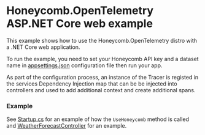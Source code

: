 # Honeycomb.OpenTelemetry ASP.NET Core web example

This example shows how to use the Honeycomb.OpenTelemetry distro with a .NET Core web application.

To run the example, you need to set your Honeycomb API key and a dataset name in [appsettings.json](appsettings.json) configuration file then run your app. 

As part of the configuration process, an instance of the Tracer is registed in the services Dependency Injection map that can be be injected into controllers and used to add additional context and create additional spans.

### Example

See [Startup.cs](Startup.cs) for an example of how the `UseHoneycomb` method is called and [WeatherForecastController](Controllers/WeatherForecastController.cs) for an example.
